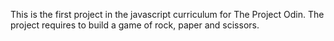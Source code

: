 This is the first project in the javascript curriculum for The Project Odin. The project requires to build a game of rock, paper and scissors.